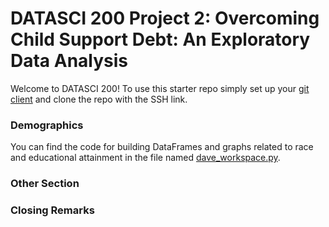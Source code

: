 # DATASCI 200 Project 2: Overcoming Child Support Debt: An Exploratory Data Analysis

Welcome to DATASCI 200! To use this starter repo simply set up your [git client](https://docs.github.com/en/authentication/connecting-to-github-with-ssh) and clone the repo with the SSH link.

### Demographics
You can find the code for building DataFrames and graphs related to race and educational attainment in the file named [dave_workspace.py](https://github.com/madfields17/Project2_Farooq_Russell_Fields/blob/main/readme.md).

### Other Section

### Closing Remarks

